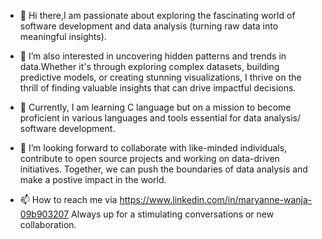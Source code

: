 - 👋 Hi there,I am passionate about exploring the fascinating world of software development and data analysis (turning raw data into meaningful insights).
  
- 👀 I’m also interested in uncovering hidden patterns and trends in data.Whether it's through exploring complex datasets,
     building predictive models, or creating stunning visualizations, I thrive on the thrill of finding valuable insights
     that can drive impactful decisions.

- 🌱 Currently, I am learning C language but on a mission to become proficient in various languages and tools essential for
        data analysis/ software development.

- 💞️ I’m looking forward to collaborate with like-minded individuals, contribute to open source projects and working on data-driven
       initiatives. Together, we can push the boundaries of data analysis and make a postive impact in the world.
  
- 📫 How to reach me via https://www.linkedin.com/in/maryanne-wanja-09b903207
       Always up for a stimulating conversations or new collaboration.
<!---
WanjaMaryanne/WanjaMaryanne is a ✨ special ✨ repository because its `README.md` (this file) appears on your GitHub profile.
You can click the Preview link to take a look at your changes.
--->
